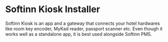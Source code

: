 # Softinn Kiosk Installer
Softinn Kiosk is an app and a gateway that connects your hotel hardwares like room key encoder, MyKad reader, passport scanner etc. Even though it works well as a standalone app, it is best used alongside Softinn PMS.
